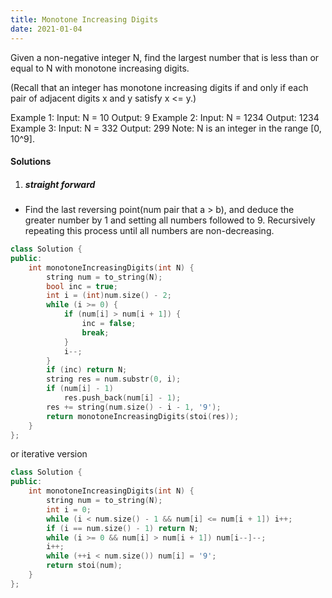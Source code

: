 ```yaml
---
title: Monotone Increasing Digits
date: 2021-01-04
---
```

Given a non-negative integer N, find the largest number that is less than or equal to N with monotone increasing digits.

(Recall that an integer has monotone increasing digits if and only if each pair of adjacent digits x and y satisfy x <= y.)

Example 1:
Input: N = 10
Output: 9
Example 2:
Input: N = 1234
Output: 1234
Example 3:
Input: N = 332
Output: 299
Note: N is an integer in the range [0, 10^9].

#### Solutions

1. ##### straight forward

- Find the last reversing point(num pair that a > b), and deduce the greater number by 1 and setting all numbers followed to 9. Recursively repeating this process until all numbers are non-decreasing.

```cpp
class Solution {
public:
    int monotoneIncreasingDigits(int N) {
        string num = to_string(N);
        bool inc = true;
        int i = (int)num.size() - 2;
        while (i >= 0) {
            if (num[i] > num[i + 1]) {
                inc = false;
                break;
            }
            i--;
        }
        if (inc) return N;
        string res = num.substr(0, i);
        if (num[i] - 1)
            res.push_back(num[i] - 1);
        res += string(num.size() - i - 1, '9');
        return monotoneIncreasingDigits(stoi(res));
    }
};
```


or iterative version

```cpp
class Solution {
public:
    int monotoneIncreasingDigits(int N) {
        string num = to_string(N);
        int i = 0;
        while (i < num.size() - 1 && num[i] <= num[i + 1]) i++;
        if (i == num.size() - 1) return N;
        while (i >= 0 && num[i] > num[i + 1]) num[i--]--;
        i++;
        while (++i < num.size()) num[i] = '9';
        return stoi(num);
    }
};
```
